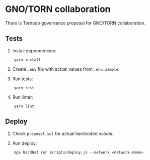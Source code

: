 # GNO/TORN collaboration

There is Tornado governance proposal for GNO/TORN collaboration.

## Tests

1. Install dependencies:

```
    yarn install
```

2. Create `.env` file with actual values from `.env.sample`.

3. Run tests:

```
    yarn test
```

4. Run linter:

```
    yarn lint
```

## Deploy

1. Check `proposal.sol` for actual hardcoded values.

2. Run deploy:

```
    npx hardhat run scripts/deploy.js --network <network-name>
```
